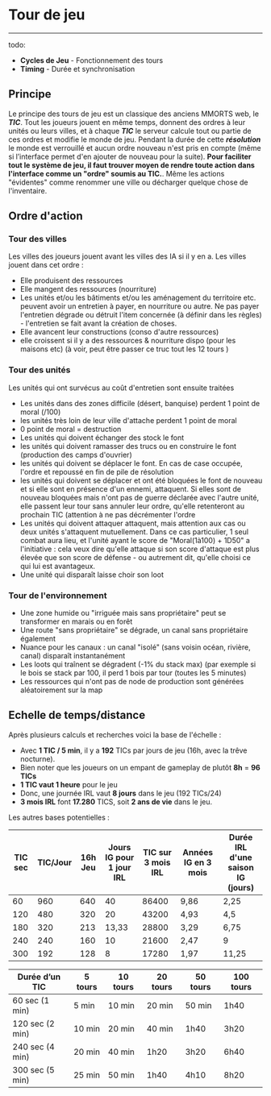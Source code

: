 # Tour de jeu
____

todo:
- **Cycles de Jeu** - Fonctionnement des tours
- **Timing** - Durée et synchronisation

## Principe
Le principe des tours de jeu est un classique des anciens MMORTS web, le **_TIC_**. Tout les joueurs jouent en même temps, donnent des ordres à leur unités ou leurs villes, et à chaque **_TIC_** le serveur calcule tout ou partie de ces ordres et modifie le monde de jeu. Pendant la durée de cette **_résolution_** le monde est verrouillé et aucun ordre nouveau n'est pris en compte (même si l’interface permet d'en ajouter de nouveau pour la suite).
**Pour faciliter tout le système de jeu, il faut trouver moyen de rendre toute action dans l'interface comme un "ordre" soumis au TIC.**. Même les actions "évidentes" comme renommer une ville ou décharger quelque chose de l'inventaire.
## Ordre d'action
### Tour des villes

Les villes des joueurs jouent avant les villes des IA si il y en a. Les villes jouent dans cet ordre :
 - Elle produisent des ressources
 - Elle mangent des ressources (nourriture)
 - Les unités et/ou les bâtiments et/ou les aménagement du territoire etc. peuvent avoir un entretien à payer, en nourriture ou autre. Ne pas payer l'entretien dégrade ou détruit l'item concernée (à définir dans les règles) - l'entretien se fait avant la création de choses.
 - Elle avancent leur constructions (conso d'autre ressources)
 - elle croissent si il y a des ressources & nourriture dispo (pour les maisons etc) (à voir, peut être passer ce truc tout les 12 tours )

### Tour des unités 
Les unités qui ont survécus au coût d'entretien sont ensuite traitées
 - Les unités dans des zones difficile (désert, banquise) perdent 1 point de moral (/100)
 - les unités très loin de leur ville d'attache perdent 1 point de moral
 - 0 point de moral = destruction
 - Les unités qui doivent échanger des stock le font
 - les unités qui doivent ramasser des trucs ou en construire le font (production des camps d'ouvrier)
 - les unités qui doivent se déplacer le font. En cas de case occupée, l'ordre et repoussé en fin de pile de résolution
 - les unités qui doivent se déplacer et ont été bloquées le font de nouveau et si elle sont en présence d'un ennemi, attaquent. Si elles sont de nouveau bloquées mais n'ont pas de guerre déclarée avec l'autre unité, elle passent leur tour sans annuler leur ordre, qu'elle retenteront au prochain TIC (attention à ne pas décrémenter l'ordre
 - Les unités qui doivent attaquer attaquent, mais attention aux cas ou deux unités s'attaquent mutuellement. Dans ce cas particulier, 1 seul combat aura lieu, et l'unité ayant le score de "Moral(1à100) + 1D50" a l'initiative : cela veux dire qu'elle attaque si son score d'attaque est plus élevée que son score de défense - ou autrement dit, qu'elle choisi ce qui lui est avantageux.
 - Une unité qui disparaît laisse choir son loot

### Tour de l'environnement
 - Une zone humide ou "irriguée mais sans propriétaire" peut se transformer en marais ou en forêt
 - Une route "sans propriétaire" se dégrade, un canal sans propriétaire également
 - Nuance pour les canaux : un canal "isolé" (sans voisin océan, rivière, canal) disparaît instantanément
 - Les loots qui traînent se dégradent (-1% du stack max) (par exemple si le bois se stack par 100, il perd 1 bois par tour (toutes les 5 minutes)
 - Les ressources qui n'ont pas de node de production sont générées aléatoirement sur la map

## Echelle de temps/distance
Après plusieurs calculs et recherches voici la base de l'échelle :
 - Avec **1 TIC / 5 min**, il y a **192** TICs par jours de jeu (16h, avec la trêve nocturne).
 - Bien noter que les joueurs on un empant de gameplay de plutôt **8h** = **96 TICs**
 - **1 TIC vaut 1 heure** pour le jeu
 - Donc, une journée IRL vaut **8 jours** dans le jeu (192 TICs/24)
 - **3 mois IRL** font **17.280** TICS, soit **2 ans de vie** dans le jeu.

Les autres bases potentielles :

| TIC sec | TIC/Jour | 16h Jeu | Jours IG pour 1 jour IRL | TIC sur 3 mois IRL | Années IG en 3 mois | Durée IRL d'une saison IG (jours) |
| ------- | -------- | ------- | ------------------------ | ------------------ | ------------------- | --------------------------------- |
| 60      | 960      | 640     | 40                       | 86400              | 9,86                | 2,25                              |
| 120     | 480      | 320     | 20                       | 43200              | 4,93                | 4,5                               |
| 180     | 320      | 213     | 13,33                    | 28800              | 3,29                | 6,75                              |
| 240     | 240      | 160     | 10                       | 21600              | 2,47                | 9                                 |
| 300     | 192      | 128     | 8                        | 17280              | 1,97                | 11,25                             |

| Durée d’un TIC  | 5 tours | 10 tours | 20 tours | 50 tours | 100 tours |
| --------------- | ------- | -------- | -------- | -------- | --------- |
| 60 sec (1 min)  | 5 min   | 10 min   | 20 min   | 50 min   | 1h40      |
| 120 sec (2 min) | 10 min  | 20 min   | 40 min   | 1h40     | 3h20      |
| 240 sec (4 min) | 20 min  | 40 min   | 1h20     | 3h20     | 6h40      |
| 300 sec (5 min) | 25 min  | 50 min   | 1h40     | 4h10     | 8h20      |

